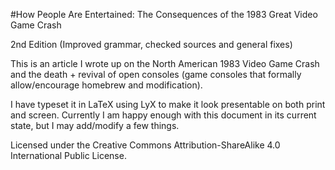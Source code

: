 #How People Are Entertained: The Consequences of the 1983 Great Video Game Crash

2nd Edition (Improved grammar, checked sources and general fixes)

This is an article I wrote up on the North American 1983 Video Game Crash and the death + revival of open consoles (game consoles that formally allow/encourage homebrew and modification). 

I have typeset it in LaTeX using LyX to make it look presentable on both print and screen. Currently I am happy enough with this document in its current state, but I may add/modify a few things.

Licensed under the Creative Commons Attribution-ShareAlike 4.0 International Public License.
